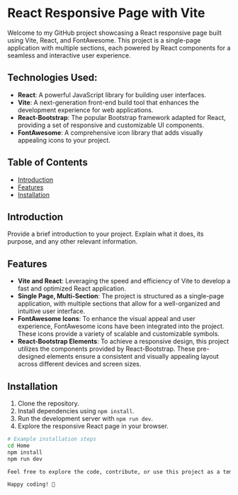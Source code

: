 # React Responsive Page with Vite

Welcome to my GitHub project showcasing a React responsive page built using Vite, React, and FontAwesome. This project is a single-page application with multiple sections, each powered by React components for a seamless and interactive user experience.


## Technologies Used:

- **React**: A powerful JavaScript library for building user interfaces.
- **Vite**: A next-generation front-end build tool that enhances the development experience for web applications.
- **React-Bootstrap**: The popular Bootstrap framework adapted for React, providing a set of responsive and customizable UI components.
- **FontAwesome**: A comprehensive icon library that adds visually appealing icons to your project.


## Table of Contents

- [Introduction](#introduction)
- [Features](#features)
- [Installation](#installation)




## Introduction

Provide a brief introduction to your project. Explain what it does, its purpose, and any other relevant information.

## Features

- **Vite and React**: Leveraging the speed and efficiency of Vite to develop a fast and optimized React application.
- **Single Page, Multi-Section**: The project is structured as a single-page application, with multiple sections that allow for a well-organized and intuitive user interface.
- **FontAwesome Icons**: To enhance the visual appeal and user experience, FontAwesome icons have been integrated into the project. These icons provide a variety of scalable and customizable symbols.
- **React-Bootstrap Elements**: To achieve a responsive design, this project utilizes the components provided by React-Bootstrap. These pre-designed elements ensure a consistent and visually appealing layout across different devices and screen sizes.


## Installation
1. Clone the repository.
2. Install dependencies using `npm install`.
3. Run the development server with `npm run dev`.
4. Explore the responsive React page in your browser.
```bash
# Example installation steps
cd Home
npm install
npm run dev

Feel free to explore the code, contribute, or use this project as a template for your own responsive React applications. I hope this project serves as a valuable resource for your front-end development endeavors!

Happy coding! 🚀


